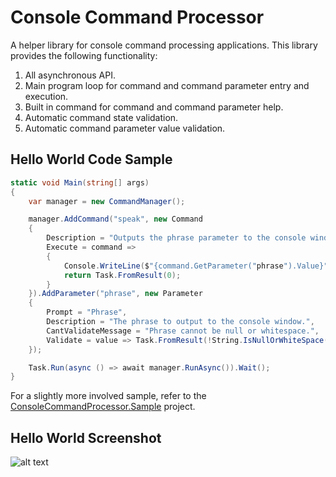 # Console Command Processor
A helper library for console command processing applications.  This library provides the following functionality:

1. All asynchronous API.
2. Main program loop for command and command parameter entry and execution.
3. Built in command for command and command parameter help.
3. Automatic command state validation.
4. Automatic command parameter value validation.

## Hello World Code Sample
```csharp
static void Main(string[] args)
{
    var manager = new CommandManager();

    manager.AddCommand("speak", new Command
    {
        Description = "Outputs the phrase parameter to the console window.",
        Execute = command =>
        {
            Console.WriteLine($"{command.GetParameter("phrase").Value}");
            return Task.FromResult(0);
        }
    }).AddParameter("phrase", new Parameter
    {
        Prompt = "Phrase",
        Description = "The phrase to output to the console window.",
        CantValidateMessage = "Phrase cannot be null or whitespace.",
        Validate = value => Task.FromResult(!String.IsNullOrWhiteSpace(value))
    });

    Task.Run(async () => await manager.RunAsync()).Wait();
}
```

For a slightly more involved sample, refer to the [ConsoleCommandProcessor.Sample](https://github.com/hyprsoftcorp/ConsoleCommandProcessor/tree/master/ConsoleCommandProcessor.Sample) project.

## Hello World Screenshot
![alt text](https://raw.github.com/hyprsoftcorp/consolecommandprocessor/master/hello-world-screenshot.png "Hello World Screenshot")
